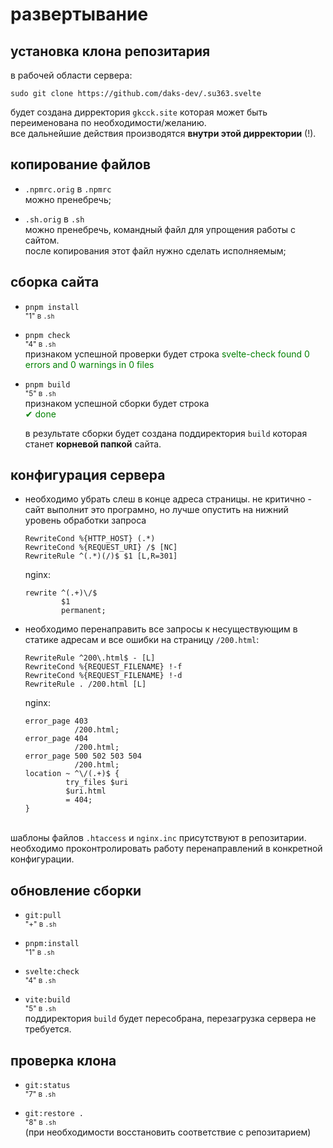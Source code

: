 # развертывание

## установка клона репозитария

в рабочей области сервера:

`sudo git clone https://github.com/daks-dev/.su363.svelte`

будет создана дирректория `gkcck.site` которая может быть переименована по необходимости/желанию.\
все дальнейшие действия производятся **внутри этой дирректории** (!).

## копирование файлов

- `.npmrc.orig` в `.npmrc`\
  можно пренебречь;

- `.sh.orig` в `.sh`\
  можно пренебречь, командный файл для упрощения работы с сайтом.\
  после копирования этот файл нужно сделать исполняемым;

## сборка сайта

- `pnpm install`\
  <small>"1" в `.sh`</small>

- `pnpm check`\
  <small>"4" в `.sh`</small>\
  признаком успешной проверки будет строка <span style=color:green>svelte-check found 0 errors and 0 warnings in 0 files</span>

- `pnpm build`\
  <small>"5" в `.sh`</small>\
  признаком успешной сборки будет строка\
  <span style=color:green>✔ done</span>

  в результате сборки будет создана поддиректория `build` которая станет
  **корневой папкой** сайта.

## конфигурация сервера

- необходимо убрать слеш в конце адреса страницы. не критично - сайт выполнит
  это програмно, но лучше опустить на нижний уровень обработки запроса

  ```apach
  RewriteCond %{HTTP_HOST} (.*)
  RewriteCond %{REQUEST_URI} /$ [NC]
  RewriteRule ^(.*)(/)$ $1 [L,R=301]
  ```

  nginx:

  ```nginx
  rewrite ^(.+)\/$
          $1
          permanent;
  ```

- необходимо перенаправить все запросы к несуществующим в статике адресам
  и все ошибки на страницу `/200.html`:

  ```apach
  RewriteRule ^200\.html$ - [L]
  RewriteCond %{REQUEST_FILENAME} !-f
  RewriteCond %{REQUEST_FILENAME} !-d
  RewriteRule . /200.html [L]
  ```

  nginx:

  ```nginx
  error_page 403
             /200.html;
  error_page 404
             /200.html;
  error_page 500 502 503 504
             /200.html;
  location ~ ^\/(.+)$ {
           try_files $uri
           $uri.html
           = 404;
  }
  ```

\
шаблоны файлов `.htaccess` и `nginx.inc` присутствуют в репозитарии.
необходимо проконтролировать работу перенаправлений в конкретной конфигурации.

## обновление сборки

- `git:pull`\
  <small>"+" в `.sh`</small>

- `pnpm:install`\
  <small>"1" в `.sh`</small>

- `svelte:check`\
  <small>"4" в `.sh`</small>

- `vite:build`\
  <small>"5" в `.sh`</small>\
  поддиректория `build` будет пересобрана, перезагрузка сервера не требуется.

## проверка клона

- `git:status`\
  <small>"7" в `.sh`</small>

- `git:restore .`\
   <small>"8" в `.sh`</small>\
  (при необходимости восстановить соответствие с репозитарием)
